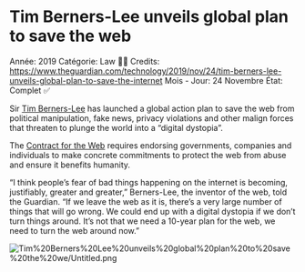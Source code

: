 # Tim Berners-Lee unveils global plan to save the web

Année: 2019
Catégorie: Law 👨‍⚖️
Credits: https://www.theguardian.com/technology/2019/nov/24/tim-berners-lee-unveils-global-plan-to-save-the-internet
Mois - Jour: 24 Novembre
État: Complet ✅

Sir [Tim Berners-Lee](https://www.theguardian.com/technology/timbernerslee) has launched a global action plan to save the web from political manipulation, fake news, privacy violations and other malign forces that threaten to plunge the world into a “digital dystopia”.

The [Contract for the Web](https://contractfortheweb.org/contractfinal/) requires endorsing governments, companies and individuals to make concrete commitments to protect the web from abuse and ensure it benefits humanity.

“I think people’s fear of bad things happening on the internet is becoming, justifiably, greater and greater,” Berners-Lee, the inventor of the web, told the Guardian. “If we leave the web as it is, there’s a very large number of things that will go wrong. We could end up with a digital dystopia if we don’t turn things around. It’s not that we need a 10-year plan for the web, we need to turn the web around now.”

![Tim%20Berners%20Lee%20unveils%20global%20plan%20to%20save%20the%20we/Untitled.png](Tim%20Berners%20Lee%20unveils%20global%20plan%20to%20save%20the%20we/Untitled.png)